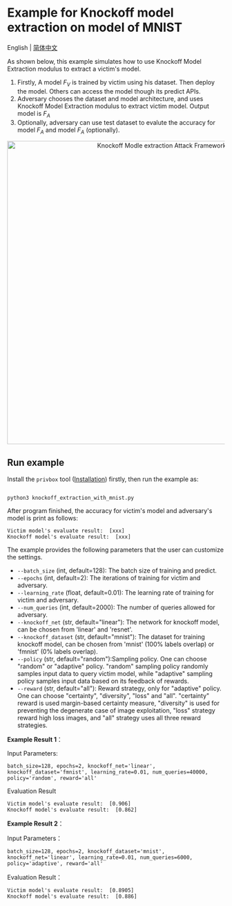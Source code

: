 # Example for Knockoff model extraction on model of MNIST
English | [简体中文](./README_cn.md)

As shown below, this example simulates how to use Knockoff Model Extraction modulus to extract a victim's model.

1. Firstly, A model $F_V$ is trained by victim using his dataset. Then deploy the model. Others can access the model though its predict APIs.
2. Adversary chooses the dataset and model architecture, and uses Knockoff Model Extraction modulus to extract victim model. Output model is $F_A$
3. Optionally, adversary can use test dataset to evalute the accuracy for model $F_A$ and model $F_A$ (optionally).

<p align="center">
  <img src="../../../docs/images/knockoff_example.png?raw=true" width="700" title="Knockoff Modle extraction Attack Framework"/>
</p>

## Run example

Install the `privbox` tool ([Installation](../../../README.md###Installation)) firstly, then run the example as:

```shell

python3 knockoff_extraction_with_mnist.py

```

After program finished, the accuracy for victim's model and adversary's model is print as follows:

```
Victim model's evaluate result:  [xxx]
Knockoff model's evaluate result:  [xxx]
```

The example provides the following parameters that the user can customize the settings.

- `--batch_size` (int, default=128): The batch size of training and predict.
- `--epochs` (int, default=2): The iterations of training for victim and adversary.
- `--learning_rate` (float, default=0.01): The learning rate of training for victim and adversary.
- `--num_queries` (int, default=2000): The number of queries allowed for adversary.
- `--knockoff_net` (str, default="linear"): The network for knockoff model, can be chosen from 'linear' and 'resnet'.
- `--knockoff_dataset` (str, default="mnist"): The dataset for training knockoff model, can be chosen from 'mnist' (100% labels overlap) or 'fmnist' (0% labels overlap).
- `--policy` (str, default="random"):Sampling policy. One can choose "random" or "adaptive" policy. "random" sampling policy randomly samples input data to query victim model, while "adaptive" sampling policy samples input data based on its feedback of rewards.
- `--reward` (str, default="all"): Reward strategy, only for "adaptive" policy. One can choose "certainty", "diversity", "loss" and "all". "certainty" reward is used margin-based certainty measure, "diversity" is used for preventing the degenerate case of image exploitation, "loss" strategy reward high loss images, and "all" strategy uses all three reward strategies.

**Example Result 1**：

Input Parameters:
```shell
batch_size=128, epochs=2, knockoff_net='linear', knockoff_dataset='fmnist', learning_rate=0.01, num_queries=40000, policy='random', reward='all'
```

Evaluation Result
```
Victim model's evaluate result:  [0.906]
Knockoff model's evaluate result:  [0.862]
```

**Example Result 2**：

Input Parameters：
```shell
batch_size=128, epochs=2, knockoff_dataset='mnist', knockoff_net='linear', learning_rate=0.01, num_queries=6000, policy='adaptive', reward='all'
```

Evaluation Result：
```
Victim model's evaluate result:  [0.8905]
Knockoff model's evaluate result:  [0.886]
```